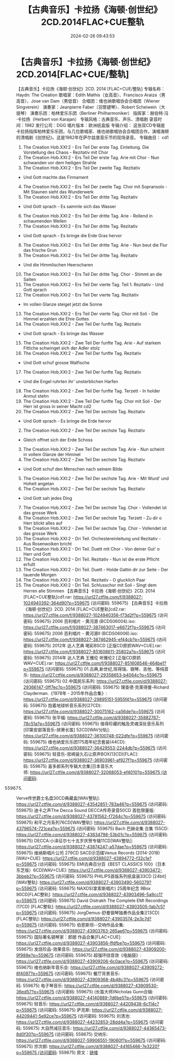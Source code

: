 ﻿---
title: 【古典音乐】卡拉扬《海顿·创世纪》2CD.2014FLAC+CUE整轨
date: 2024-02-26 09:43:53
categories: 古典音乐、新世纪、纯音雅乐
tags: 纯音雅乐
---
# 【古典音乐】卡拉扬《海顿·创世纪》2CD.2014[FLAC+CUE/整轨]

【古典音乐】卡拉扬《海顿·创世纪》2CD. 2014
[FLAC+CUE/整轨]
专辑名称：Haydn: The Creation
歌唱家：Edith Mathis（女高音）、Francisco Araiza（男高音）、Jose van
Dam（男低音）
合唱团：维也纳歌唱协会合唱团（Wiener Singverein）
演奏家：Jeanpierre Faber（羽管键琴）、Robert Scheiwein（大提琴）
演奏乐团：柏林爱乐乐团（Berliner Philharmoniker）
指挥家：赫伯特·冯·卡拉扬（Herbert von Karajan）
专辑风格：古典音乐、声乐、清唱剧
录音时间：1982
发行公司：DGG
唱片版本：欧洲纸盒版
专辑介绍：
这张双CD专辑是卡拉扬指挥柏林爱乐乐团，与几位歌唱家、维也纳歌唱协会合唱团合作，演唱海顿的清唱剧《创世纪》。这是1982年在萨尔兹堡音乐节的现场录音。
专辑曲目：
cd1
01. The Creation Hob.XXI:2 - Ers Teil Der erste Tag. Einleitung.
Die Vorstellung des Chaos - Rezitativ mit Chor
02. The Creation Hob.XXI:2 - Ers Teil Der erste Tag. Arie mit
Chor - Nun schwanden vor dem heiligen Strahle
03. The Creation Hob.XXI:2 - Ers Teil Der zweite Tag. Rezitativ
- Und Gott machte das Firmament
04. The Creation Hob.XXI:2 - Ers Teil Der zweite Tag. Chor mit
Sopransolo - Mit Staunen sieht das Wunderwerk
05. The Creation Hob.XXI:2 - Ers Teil Der dritte Tag. Rezitativ
- Und Gott sprach - Es sammle sich das Wasser
06. The Creation Hob.XXI:2 - Ers Teil Der dritte Tag. Arie -
Rollend in schaumenden Wellen
07. The Creation Hob.XXI:2 - Ers Teil Der dritte Tag. Rezitativ
- Und Gott sprach - Es bringe die Erde Gras hervor
08. The Creation Hob.XXI:2 - Ers Teil Der dritte Tag. Arie - Nun
beut die Flur das frische Grun
09. The Creation Hob.XXI:2 - Ers Teil Der dritte Tag. Rezitativ
- Und die Himmlischen Heerscharen
10. The Creation Hob.XXI:2 - Ers Teil Der dritte Tag. Chor -
Stimmt an die Saiten
11. The Creation Hob.XXI:2 - Ers Teil Der vierte Tag. Teil 1.
Rezitativ - Und Gott sprach
12. The Creation Hob.XXI:2 - Ers Teil Der vierte Tag. Rezitativ
- Im vollen Glanze steiget jetzt die Sonne
13. The Creation Hob.XXI:2 - Ers Teil Der vierte Tag. Chor mit
Soli - Die Himmel erzahlen die Ehre Gottes
14. The Creation Hob.XXI:2 - Zwe Teil Der funfte Tag. Rezitativ
- Und Gott sprach - Es bringe das Wasser
15. The Creation Hob.XXI:2 - Zwe Teil Der funfte Tag. Arie - Auf
starkem Fittiche schwinget sich der Adler stolz
16. The Creation Hob.XXI:2 - Zwe Teil Der funfte Tag. Rezitativ
- Und Gott schuf grosse Walfische
17. The Creation Hob.XXI:2 - Zwe Teil Der funfte Tag. Rezitativ
- Und die Engel ruhrten ihr' unsterblichen Harfen
18. The Creation Hob.XXI:2 - Zwe Teil Der funfte Tag. Terzett -
In holder Anmut stehn
19. The Creation Hob.XXI:2 - Zwe Teil Der funfte Tag. Chor mit
Soli - Der Herr ist gross in seiner Macht
cd2
01. The Creation Hob.XXI:2 - Zwe Teil Der sechste Tag. Rezitativ
- Und Gott sprach - Es bringe die Erde hervor
02. The Creation Hob.XXI:2 - Zwe Teil Der sechste Tag. Rezitativ
- Gleich offnet sich der Erde Schoss
03. The Creation Hob.XXI:2 - Zwe Teil Der sechste Tag. Arie -
Nun scheint in vollem Glanze der Himmel
04. The Creation Hob.XXI:2 - Zwe Teil Der sechste Tag. Rezitativ
- Und Gott schuf den Menschen nach seinem Bilde
05. The Creation Hob.XXI:2 - Zwe Teil Der sechste Tag. Arie -
Mit Wurd' und Hoheit angetan
06. The Creation Hob.XXI:2 - Zwe Teil Der sechste Tag. Rezitativ
- Und Gott sah jedes Ding
07. The Creation Hob.XXI:2 - Zwe Teil Der sechste Tag. Chor -
Vollendet ist das grosse Werk
08. The Creation Hob.XXI:2 - Zwe Teil Der sechste Tag. Terzett -
Zu dir o Herr blickt alles auf
09. The Creation Hob.XXI:2 - Zwe Teil Der sechste Tag. Chor -
Vollendet ist das grosse Werk
10. The Creation Hob.XXI:2 - Dri Teil. Orchestereinleitung und
Rezitativ - Aus Rosenwolken bricht
11. The Creation Hob.XXI:2 - Dri Teil. Duett mit Chor - Von
deiner Gut' o Herr und Gott
12. The Creation Hob.XXI:2 - Dri Teil. Rezitativ - Nun ist die
erste Pflicht erfullt
13. The Creation Hob.XXI:2 - Dri Teil. Duett - Holde Gattin dir
zur Seite - Der tauende Morgen
14. The Creation Hob.XXI:2 - Dri Teil. Rezitativ - O glucklich
Paar
15. The Creation Hob.XXI:2 - Dri Teil. Schlusschor mit Soli -
Singt dem Herren alle Stimmen
【古典音乐】卡拉扬《海顿·创世纪》2CD. 2014 [FLAC+CUE整轨]cd1.rar: https://url27.ctfile.com/f/9388027-1024940392-364d90?p=559675
(访问密码: 559675)
【古典音乐】卡拉扬《海顿·创世纪》2CD. 2014 [FLAC+CUE整轨]cd2.rar: https://url27.ctfile.com/f/9388027-1024940356-f73d2f?p=559675
(访问密码: 559675)
2006 百利唱片 - 黄河源 (BCDS06004).iso: https://url27.ctfile.com/f/9388027-387463017-e6672f?p=559675
(访问密码: 559675)
2006 百利唱片 - 黄河源II (BCDS06006).iso: https://url27.ctfile.com/f/9388027-387462945-ef44cb?p=559675
(访问密码: 559675)
2012年 达人艺典 喝彩BSCD [正版CD原抓WAV+CUE].rar: https://url27.ctfile.com/f/9388027-851608611-35802a?p=559675
(访问密码: 559675)
2014年 达人艺典 王雅伦 听雅伦2 [正版CD原抓WAV+CUE].rar: https://url27.ctfile.com/f/9388027-851608546-464be1?p=559675
(访问密码: 559675)
01.古典,新世纪,班得瑞、钢琴、吉他、等纯音乐: https://url27.ctfile.com/d/9388027-29358653-b4064c?p=559675
(访问密码: 559675)
02.中国民乐系列: https://url27.ctfile.com/d/9388027-29366147-0ff7ec?p=559675
(访问密码: 559675)
理查德·克莱得曼-Richard Clayderman.《1978年 - 2015年作品合集》: https://url27.ctfile.com/d/9388027-29895151-5955f4?p=559675
(访问密码: 559675)
抱着地球听音乐系列(27CD): https://url27.ctfile.com/d/9388027-30075162-ca56de?p=559675
(访问密码: 559675)
张平福: https://url27.ctfile.com/d/9388027-35882767-78c51a?p=559675
(访问密码: 559675)
值得珍藏的触及灵魂深处音乐系列[印第安部落音乐-排箫长笛] 52CD[WAV分轨]: https://url27.ctfile.com/d/9388027-36100748-022dfe?p=559675
(访问密码: 559675)
维也纳爱乐乐团175周年纪念套装(44CD): https://url27.ctfile.com/d/9388027-36429553-2244db?p=559675
(访问密码: 559675)
轻音乐-宫崎骏久石让原声BOX(13CD)[FLAC]: https://url27.ctfile.com/d/9388027-36903961-af927f?p=559675
(访问密码: 559675)
喜多郎系列专辑大合集]日本音乐大师: https://url27.ctfile.com/d/9388027-32068053-ef4010?p=559675 (访问密码:
559675)
Verve传世爵士名盘30CD典藏盒[WAV整轨]: https://url27.ctfile.com/d/9388027-43542851-783a46?p=559675
(访问密码: 559675)
迪卡之声The Decca Sound DECCA传奇录音50CD 首批限量版: https://url27.ctfile.com/d/9388027-43781562-f7264c?p=559675
(访问密码: 559675)
和平之月系列76CD[WAV整轨]: https://url27.ctfile.com/d/9388027-43796574-721cea?p=559675
(访问密码: 559675)
Bach 巴赫全集 合集 155CD: https://url27.ctfile.com/d/9388027-43834798-53b01c?p=559675
(访问密码: 559675)
DECCA:小泽征尔七十五岁庆贺专辑11CD[WAV整轨]: https://url27.ctfile.com/d/9388027-43874247-a57dae?p=559675
(访问密码: 559675)
维纳斯唱片公司 279CD SACD示范碟Venus Records (2014-2018) [WAV+CUE]:
https://url27.ctfile.com/d/9388027-43894772-f32c1e?p=559675
(访问密码: 559675)
EMI古典百分百《BEST CLASSICS 100》（日本东芝版）6CD[WAV+CUE]: https://url27.ctfile.com/d/9388027-43903472-3bbeb2?p=559675
(访问密码: 559675)
PHILIPS首版系列纸盒装33CD [24bit][WAV整轨]: https://url27.ctfile.com/d/9388027-43903490-560279?p=559675
(访问密码: 559675)
NAXOS(拿索斯唱片) 25周年纪念 9Box 90CD[FLAC整轨]: https://url27.ctfile.com/d/9388027-43903496-5a9cc1?p=559675
(访问密码: 559675)
David Oistrakh The Complete EMI Recordings (17CD) [FLAC整轨]:
https://url27.ctfile.com/d/9388027-43903505-fab7c5?p=559675
(访问密码: 559675)
JorgDemus-舒曼钢琴独奏作品全集][13CD][FLAC整轨]: https://url27.ctfile.com/d/9388027-43903574-2e3c7d?p=559675
(访问密码: 559675)
伯恩斯坦--交响作品全集: https://url27.ctfile.com/d/9388027-43903763-265ae6?p=559675
(访问密码: 559675)
国际著名钢琴家：郎朗 作品合集[FLAC+CUE]: https://url27.ctfile.com/d/9388027-43903856-ffdfbe?p=559675
(访问密码: 559675)
发烧珍品-效果音乐: https://url27.ctfile.com/d/9388027-43909200-9f988e?p=559675
(访问密码: 559675)
超强环绕音效《电脑鼓》: https://url27.ctfile.com/d/9388027-43909206-6c0ace?p=559675
(访问密码: 559675)
维也纳新年音乐会: https://url27.ctfile.com/d/9388027-43909272-8f4097?p=559675
(访问密码: 559675)
餐厅背景音乐: https://url27.ctfile.com/d/9388027-43909368-4b48c3?p=559675
(访问密码: 559675)
电子琴音乐: https://url27.ctfile.com/d/9388027-43909530-36ed57?p=559675
(访问密码: 559675)
(长笛大师)Nicholas Gunn合辑: https://url27.ctfile.com/d/9388027-44140889-7d6be5?p=559675
(访问密码: 559675)
轻音乐: https://url27.ctfile.com/d/9388027-44209438-6c114c?p=559675
(访问密码: 559675)
萨克斯: https://url27.ctfile.com/d/9388027-44209441-5e92ce?p=559675
(访问密码: 559675)
刘清池: https://url27.ctfile.com/d/9388027-44232853-28dd4a?p=559675
(访问密码: 559675)
大自然减压音乐: https://url27.ctfile.com/d/9388027-44365473-8d0f30?p=559675
(访问密码: 559675)
交响乐: https://url27.ctfile.com/d/9388027-59906551-19060f?p=559675
(访问密码: 559675)
宗次郎: https://url27.ctfile.com/d/9388027-44165466-7e3220?p=559675 (访问密码:
559675)
原文：[链接](https://blog.sina.com.cn/s/blog_1647c7e76010314i3.html)
